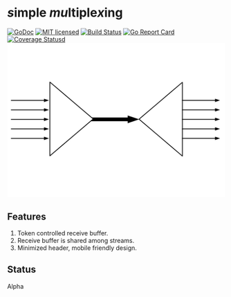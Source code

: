 # ***s***imple ***mu***ltiple***x***ing
[![GoDoc][1]][2] [![MIT licensed][3]][4] [![Build Status][5]][6] [![Go Report Card][7]][8] [![Coverage Statusd][9]][10]
![mux](mux.png)

[1]: https://godoc.org/github.com/xtaci/smux?status.svg
[2]: https://godoc.org/github.com/xtaci/smux
[3]: https://img.shields.io/badge/license-MIT-blue.svg
[4]: LICENSE
[5]: https://travis-ci.org/xtaci/smux.svg?branch=master
[6]: https://travis-ci.org/xtaci/smux
[7]: https://goreportcard.com/badge/github.com/xtaci/smux
[8]: https://goreportcard.com/report/github.com/xtaci/smux
[9]: https://codecov.io/gh/xtaci/smux/branch/master/graph/badge.svg
[10]: https://codecov.io/gh/xtaci/smux

## Features
1. Token controlled receive buffer.
1. Receive buffer is shared among streams.
1. Minimized header, mobile friendly design.

## Status
Alpha

